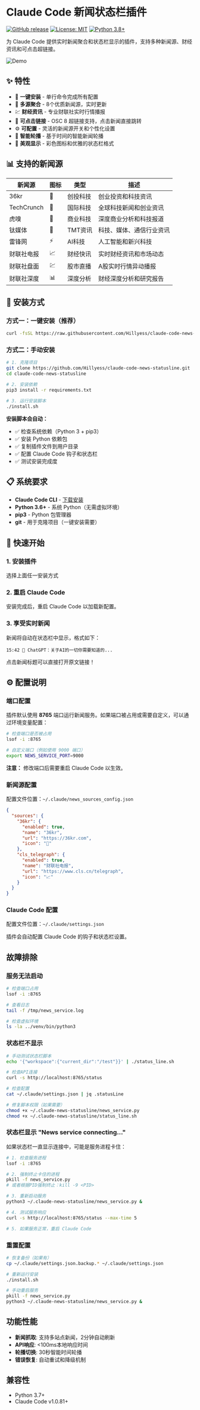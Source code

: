# Claude Code 新闻状态栏插件

[![GitHub release](https://img.shields.io/github/release/username/claude-code-news-statusline.svg)](https://github.com/Hillyess/claude-code-news-statusline/releases)
[![License: MIT](https://img.shields.io/badge/License-MIT-yellow.svg)](https://opensource.org/licenses/MIT)
[![Python 3.8+](https://img.shields.io/badge/python-3.8+-blue.svg)](https://www.python.org/downloads/)

为 Claude Code 提供实时新闻聚合和状态栏显示的插件，支持多种新闻源、财经资讯和可点击超链接。

![Demo](docs/demo.gif)

## ✨ 特性

- 🚀 **一键安装** - 单行命令完成所有配置
- 📰 **多源聚合** - 8个优质新闻源，实时更新
- 💹 **财经资讯** - 专业财联社实时行情播报
- 🔗 **可点击链接** - OSC 8 超链接支持，点击新闻直接跳转
- ⚙️ **可配置** - 灵活的新闻源开关和个性化设置
- 🔄 **智能轮播** - 基于时间的智能新闻轮播
- 🎨 **美观显示** - 彩色图标和优雅的状态栏格式

## 📊 支持的新闻源

| 新闻源 | 图标 | 类型 | 描述 |
|--------|------|------|------|
| 36kr | 💼 | 创投科技 | 创业投资和科技资讯 |
| TechCrunch | 🚀 | 国际科技 | 全球科技新闻和创业资讯 |
| 虎嗅 | 🦆 | 商业科技 | 深度商业分析和科技报道 |
| 钛媒体 | 🔧 | TMT资讯 | 科技、媒体、通信行业资讯 |
| 雷锋网 | ⚡ | AI科技 | 人工智能和新兴科技 |
| 财联社电报 | 📈 | 财经快讯 | 实时财经资讯和市场动态 |
| 财联社盘面 | 💹 | 股市直播 | A股实时行情异动播报 |
| 财联社深度 | 📊 | 深度分析 | 财经深度分析和研究报告 |

## 🚀 安装方式

### 方式一：一键安装（推荐）

```bash
curl -fsSL https://raw.githubusercontent.com/Hillyess/claude-code-news-statusline/main/install.sh | bash
```

### 方式二：手动安装

```bash
# 1. 克隆项目
git clone https://github.com/Hillyess/claude-code-news-statusline.git
cd claude-code-news-statusline

# 2. 安装依赖
pip3 install -r requirements.txt

# 3. 运行安装脚本
./install.sh
```

**安装脚本会自动：**
- ✅ 检查系统依赖（Python 3 + pip3）
- ✅ 安装 Python 依赖包
- ✅ 复制插件文件到用户目录
- ✅ 配置 Claude Code 钩子和状态栏
- ✅ 测试安装完成度

## 📋 系统要求

- **Claude Code CLI** - [下载安装](https://claude.ai/code)
- **Python 3.6+** - 系统 Python（无需虚拟环境）
- **pip3** - Python 包管理器
- **git** - 用于克隆项目（一键安装需要）

## 🎯 快速开始

### 1. 安装插件

选择上面任一安装方式

### 2. 重启 Claude Code

安装完成后，重启 Claude Code 以加载新配置。

### 3. 享受实时新闻

新闻将自动在状态栏中显示，格式如下：
```
15:42 💼 ChatGPT：关于AI的一切你需要知道的...
```

点击新闻标题可以直接打开原文链接！

## ⚙️ 配置说明

### 端口配置

插件默认使用 **8765** 端口运行新闻服务。如果端口被占用或需要自定义，可以通过环境变量配置：

```bash
# 检查端口是否被占用
lsof -i :8765

# 自定义端口（例如使用 9000 端口）
export NEWS_SERVICE_PORT=9000
```

**注意：** 修改端口后需要重启 Claude Code 以生效。

### 新闻源配置

配置文件位置：`~/.claude/news_sources_config.json`

```json
{
  "sources": {
    "36kr": {
      "enabled": true,
      "name": "36kr",
      "url": "https://36kr.com",
      "icon": "💼"
    },
    "cls_telegraph": {
      "enabled": true,
      "name": "财联社电报",
      "url": "https://www.cls.cn/telegraph",
      "icon": "📈"
    }
  }
}
```

### Claude Code 配置

配置文件位置：`~/.claude/settings.json`

插件会自动配置 Claude Code 的钩子和状态栏设置。

## 故障排除

### 服务无法启动
```bash
# 检查端口占用
lsof -i :8765

# 查看日志
tail -f /tmp/news_service.log

# 检查虚拟环境
ls -la ../venv/bin/python3
```

### 状态栏不显示
```bash
# 手动测试状态栏脚本
echo '{"workspace":{"current_dir":"/test"}}' | ./status_line.sh

# 检查API连接
curl -s http://localhost:8765/status

# 检查配置
cat ~/.claude/settings.json | jq .statusLine

# 修复脚本权限（如果需要）
chmod +x ~/.claude-news-statusline/news_service.py
chmod +x ~/.claude-news-statusline/status_line.sh
```

### 状态栏显示 "News service connecting..."

如果状态栏一直显示连接中，可能是服务进程卡住：

```bash
# 1. 检查服务进程
lsof -i :8765

# 2. 强制终止卡住的进程
pkill -f news_service.py
# 或者根据PID强制终止：kill -9 <PID>

# 3. 重新启动服务
python3 ~/.claude-news-statusline/news_service.py &

# 4. 测试服务响应
curl -s http://localhost:8765/status --max-time 5

# 5. 如果服务正常，重启 Claude Code
```

### 重置配置
```bash
# 恢复备份（如果有）
cp ~/.claude/settings.json.backup.* ~/.claude/settings.json

# 重新运行安装
./install.sh

# 手动重启服务
pkill -f news_service.py
python3 ~/.claude-news-statusline/news_service.py &
```



## 功能性能
- **新闻抓取**: 支持多站点新闻，2分钟自动刷新
- **API响应**: <100ms本地响应时间
- **轮播切换**: 30秒智能时间轮播
- **错误恢复**: 自动重试和降级机制

## 兼容性

- Python 3.7+
- Claude Code v1.0.81+
